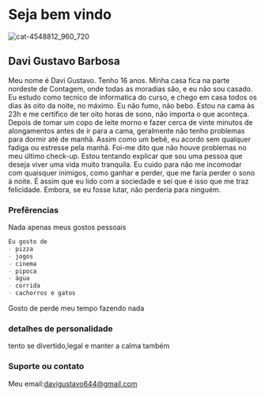 # Seja bem vindo

![cat-4548812_960_720](https://user-images.githubusercontent.com/98530922/151366660-0f799f13-f39e-44df-bd0c-f412a889e744.jpg)
## Davi Gustavo Barbosa 
Meu nome é Davi Gustavo. Tenho 16 anos. Minha casa fica na parte nordeste de Contagem, onde todas as moradias são, e eu não sou casado. Eu estudo como tecnico de informatica do curso, e chego em casa todos os dias às oito da noite, no máximo. Eu não fumo, não bebo. Estou na cama às 23h e me certifico de ter oito horas de sono, não importa o que aconteça. Depois de tomar um copo de leite morno e fazer cerca de vinte minutos de alongamentos antes de ir para a cama, geralmente não tenho problemas para dormir até de manhã. Assim como um bebê, eu acordo sem qualquer fadiga ou estresse pela manhã. Foi-me dito que não houve problemas no meu último check-up. Estou tentando explicar que sou uma pessoa que deseja viver uma vida muito tranquila. Eu cuido para não me incomodar com quaisquer inimigos, como ganhar e perder, que me faria perder o sono à noite. É assim que eu lido com a sociedade e sei que é isso que me traz felicidade. Embora, se eu fosse lutar, não perderia para ninguém.

### Prefêrencias

Nada apenas meus gostos pessoais

```markdown
Eu gosto de
- pizza 
- jogos
- cinema
- pipoca
- água
- corrida
- cachorros e gatos
```

Gosto de perde meu tempo fazendo nada

### detalhes de personalidade

tento se divertido,legal e manter a calma também

### Suporte ou contato

Meu email:davigustavo644@gmail.com
